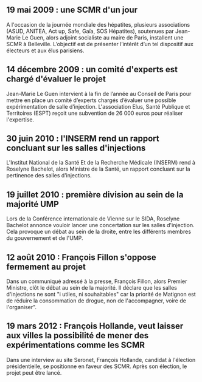 ## 19 mai 2009 : une SCMR d'un jour

A l'occasion de la journée mondiale des hépatites, plusieurs associations (ASUD, ANITEA, Act up, Safe, Gaïa, SOS Hépatites), soutenues par Jean-Marie Le Guen, alors adjoint socialiste au maire de Paris, installent une SCMR à Belleville. L’objectif est de présenter l’intérêt d’un tel dispositif aux électeurs et aux élus parisiens. 

## 14 décembre 2009 : un comité d'experts est chargé d'évaluer le projet 

Jean-Marie Le Guen intervient à la fin de l’année au Conseil de Paris pour mettre en place un comité d’experts chargés d’évaluer une possible expérimentation de salle d’injection. L'association Elus, Santé Publique et Territoires (ESPT) reçoit une subvention de 26 000 euros pour réaliser l'expertise. 

## 30 juin 2010 : l'INSERM rend un rapport concluant sur les salles d'injections

L'Institut National de la Santé Et de la Recherche Médicale (INSERM) rend à Roselyne Bachelot, alors Ministre de la Santé, un rapport concluant sur la pertinence des salles d’injections. 

## 19 juillet 2010 : première division au sein de la majorité UMP

Lors de la Conférence internationale de Vienne sur le SIDA, Roselyne Bachelot annonce vouloir lancer une concertation sur les salles d'injection. Cela provoque un débat au sein de la droite, entre les différents membres du gouvernement et de l'UMP. 

## 12 août 2010 : François Fillon s'oppose fermement au projet

Dans un communiqué adressé à la presse, François Fillon, alors Premier Ministre, clôt le débat au sein de la majorité. Il déclare que les salles d'injections ne sont "i utiles, ni souhaitables" car la priorité de Matignon est de réduire la consommation de drogue, non de l'accompagner, voire de l'organiser". 

## 19 mars 2012 : François Hollande, veut laisser aux villes la possibilité de mener des expérimentations comme les SCMR

Dans une interview au site Seronet, François Hollande, candidat à l'élection présidentielle, se positionne en faveur des SCMR. Après son élection, le projet peut être lancé.
